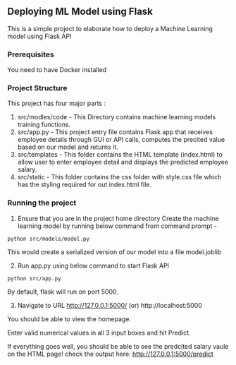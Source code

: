 ## Deploying ML Model using Flask

This is a simple project to elaborate how to deploy a Machine Learning model using Flask API

### Prerequisites

You need to have Docker installed

### Project Structure

This project has four major parts :

1. src/modles/code - This Directory contains machine learning models training functions.
2. src/app.py - This project entry file contains Flask app that receives employee details through GUI or API calls, computes the precited value based on our model and returns it.
3. src/templates - This folder contains the HTML template (index.html) to allow user to enter employee detail and displays the predicted employee salary.
4. src/static - This folder contains the css folder with style.css file which has the styling required for out index.html file.

### Running the project

1. Ensure that you are in the project home directory Create the machine learning model by running below command from command prompt -

```
python src/models/model.py
```

This would create a serialized version of our model into a file model.joblib

2. Run app.py using below command to start Flask API

```
python src/app.py
```

By default, flask will run on port 5000.

3. Navigate to URL http://127.0.0.1:5000/ (or) http://localhost:5000

You should be able to view the homepage.

Enter valid numerical values in all 3 input boxes and hit Predict.

If everything goes well, you should be able to see the predcited salary vaule on the HTML page!
check the output here: http://127.0.0.1:5000/predict
